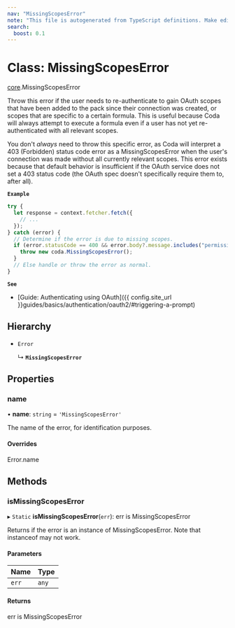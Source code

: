```yaml
---
nav: "MissingScopesError"
note: "This file is autogenerated from TypeScript definitions. Make edits to the comments in the TypeScript file and then run `make docs` to regenerate this file."
search:
  boost: 0.1
---
```

# Class: MissingScopesError

[core](../modules/core.md).MissingScopesError

Throw this error if the user needs to re-authenticate to gain OAuth scopes that have been added
to the pack since their connection was created, or scopes that are specific to a certain formula.
This is useful because Coda will always attempt to execute a formula even if a user has not yet
re-authenticated with all relevant scopes.

You don't *always* need to throw this specific error, as Coda will interpret a 403 (Forbidden)
status code error as a MissingScopesError when the user's connection was made without all
currently relevant scopes. This error exists because that default behavior is insufficient if
the OAuth service does not set a 403 status code (the OAuth spec doesn't specifically require
them to, after all).

**`Example`**

```ts
try {
  let response = context.fetcher.fetch({
    // ...
  });
} catch (error) {
  // Determine if the error is due to missing scopes.
  if (error.statusCode == 400 && error.body?.message.includes("permission")) {
    throw new coda.MissingScopesError();
  }
  // Else handle or throw the error as normal.
}
```

**`See`**

- [Guide: Authenticating using OAuth]({{ config.site_url }}guides/basics/authentication/oauth2/#triggering-a-prompt)

## Hierarchy

- `Error`

  ↳ **`MissingScopesError`**

## Properties

### name

• **name**: `string` = `'MissingScopesError'`

The name of the error, for identification purposes.

#### Overrides

Error.name

## Methods

### isMissingScopesError

▸ `Static` **isMissingScopesError**(`err`): err is MissingScopesError

Returns if the error is an instance of MissingScopesError. Note that instanceof may not work.

#### Parameters

| Name | Type |
| :------ | :------ |
| `err` | `any` |

#### Returns

err is MissingScopesError
